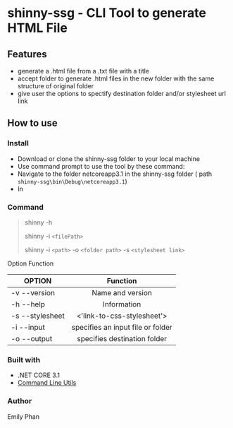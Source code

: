 # shinny-ssg  - CLI Tool to generate HTML File
## Features
* generate a .html file from a .txt file with a title
* accept folder to generate .html files in the new folder with the same structure of original folder
* give user the options to spectify destination folder and/or stylesheet url link

## How to use
### Install
* Download or clone the shinny-ssg folder to your local machine
* Use command prompt to use the tool by these command:
* Navigate to the folder netcoreapp3.1 in the shinny-ssg folder ( path `shinny-ssg\bin\Debug\netcoreapp3.1`)
* In 
### Command
> shinny -h 
> 
> shinny -i `<filePath>` 
>
> shinny -i `<path>` -o `<folder path>` -s `<stylesheet link>`

Option	Function
 
| OPTION             | Function                            | 
| ------------------ |:-----------------------------------:| 
| -v --version       | 	Name and version                   | 
| -h --help          |  Information                        |   
| -s --stylesheet    | <'link-to-css-stylesheet'>	         | 
| -i --input         | specifies an input file or folder   | 
| -o --output        | specifies destination folder        | 

### Built with
* .NET CORE 3.1
* [Command Line Utils](https://github.com/natemcmaster/CommandLineUtils)

### Author 
Emily Phan
  

